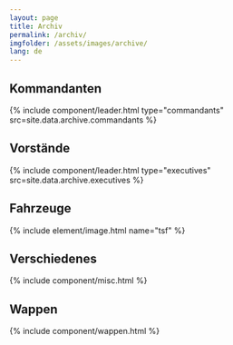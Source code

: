```yaml
---
layout: page
title: Archiv
permalink: /archiv/
imgfolder: /assets/images/archive/
lang: de
---
```


## Kommandanten
{% include component/leader.html type="commandants" src=site.data.archive.commandants %}

## Vorstände
{% include component/leader.html type="executives" src=site.data.archive.executives %}

## Fahrzeuge
{% include element/image.html name="tsf" %}

## Verschiedenes
{% include component/misc.html %}

## Wappen
{% include component/wappen.html %}
